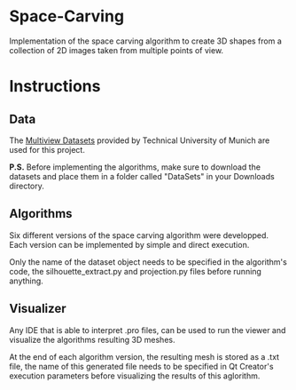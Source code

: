 # Space-Carving
Implementation of the space carving algorithm to create 3D shapes from a collection of 2D images taken from multiple points of view.

# Instructions

## Data

The [Multiview Datasets](https://vision.in.tum.de/data/datasets/3dreconstruction) provided by Technical University of Munich are used for this project.

**P.S.** Before implementing the algorithms, make sure to download the datasets and place them in a folder called "DataSets" in your Downloads directory.

## Algorithms

Six different versions of the space carving algorithm were developped. Each version can be implemented by simple and direct execution. 

Only the name of the dataset object needs to be specified in the algorithm's code, the silhouette_extract.py and projection.py files before running anything.

## Visualizer

Any IDE that is able to interpret .pro files, can be used to run the viewer and visualize the algorithms resulting 3D meshes.

At the end of each algorithm version, the resulting mesh is stored as a .txt file, the name of this generated file needs to be specified in Qt Creator's execution parameters before visualizing the results of this aglorithm.
